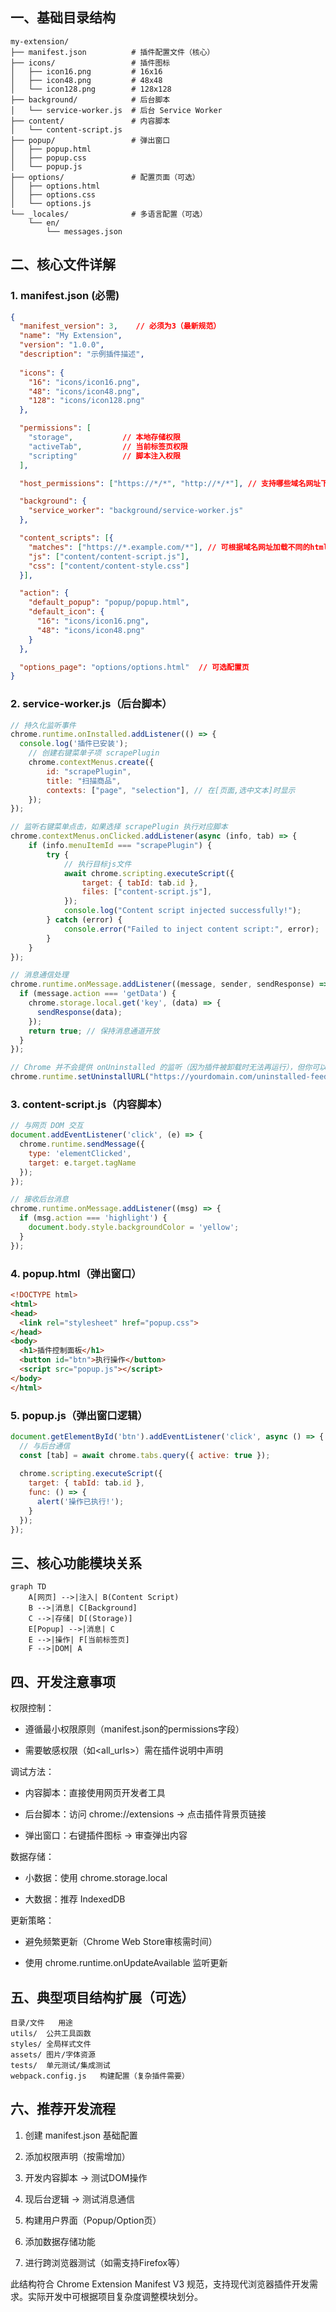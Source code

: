 ## 一、基础目录结构
```
my-extension/
├── manifest.json          # 插件配置文件（核心）
├── icons/                 # 插件图标
│   ├── icon16.png         # 16x16
│   ├── icon48.png         # 48x48
│   └── icon128.png        # 128x128
├── background/            # 后台脚本
│   └── service-worker.js  # 后台 Service Worker
├── content/               # 内容脚本
│   └── content-script.js  
├── popup/                 # 弹出窗口
│   ├── popup.html
│   ├── popup.css
│   └── popup.js
├── options/               # 配置页面（可选）
│   ├── options.html
│   ├── options.css
│   └── options.js
└── _locales/              # 多语言配置（可选）
    └── en/
        └── messages.json
```

## 二、核心文件详解

### 1. manifest.json (必需)

```json
{
  "manifest_version": 3,    // 必须为3（最新规范）
  "name": "My Extension",
  "version": "1.0.0",
  "description": "示例插件描述",
  
  "icons": {
    "16": "icons/icon16.png",
    "48": "icons/icon48.png",
    "128": "icons/icon128.png"
  },

  "permissions": [
    "storage",           // 本地存储权限
    "activeTab",         // 当前标签页权限
    "scripting"          // 脚本注入权限
  ],

  "host_permissions": ["https://*/*", "http://*/*"], // 支持哪些域名网址下可使用脚本功能 * 表示不作限制

  "background": {
    "service_worker": "background/service-worker.js"
  },

  "content_scripts": [{
    "matches": ["https://*.example.com/*"], // 可根据域名网址加载不同的html资源
    "js": ["content/content-script.js"],
    "css": ["content/content-style.css"]
  }],

  "action": {
    "default_popup": "popup/popup.html",
    "default_icon": {
      "16": "icons/icon16.png",
      "48": "icons/icon48.png"
    }
  },

  "options_page": "options/options.html"  // 可选配置页
}
```

### 2. service-worker.js（后台脚本）

```javascript
// 持久化监听事件
chrome.runtime.onInstalled.addListener(() => {
  console.log('插件已安装');
    // 创建右键菜单子项 scrapePlugin
  	chrome.contextMenus.create({
		id: "scrapePlugin",
		title: "扫描商品",
		contexts: ["page", "selection"], // 在[页面,选中文本]时显示
	});
});

// 监听右键菜单点击，如果选择 scrapePlugin 执行对应脚本
chrome.contextMenus.onClicked.addListener(async (info, tab) => {
	if (info.menuItemId === "scrapePlugin") {
		try {
            // 执行目标js文件
			await chrome.scripting.executeScript({
				target: { tabId: tab.id },
				files: ["content-script.js"],
			});
			console.log("Content script injected successfully!");
		} catch (error) {
			console.error("Failed to inject content script:", error);
		}
	}
});

// 消息通信处理
chrome.runtime.onMessage.addListener((message, sender, sendResponse) => {
  if (message.action === 'getData') {
    chrome.storage.local.get('key', (data) => {
      sendResponse(data);
    });
    return true; // 保持消息通道开放
  } 
});

// Chrome 并不会提供 onUninstalled 的监听（因为插件被卸载时无法再运行），但你可以使用 chrome.runtime.setUninstallURL() 设置一个卸载跳转地址, 让用户卸载后自动访问某页面
chrome.runtime.setUninstallURL("https://yourdomain.com/uninstalled-feedback");
```

### 3. content-script.js（内容脚本）

```javascript
// 与网页 DOM 交互
document.addEventListener('click', (e) => {
  chrome.runtime.sendMessage({
    type: 'elementClicked',
    target: e.target.tagName
  });
});

// 接收后台消息
chrome.runtime.onMessage.addListener((msg) => {
  if (msg.action === 'highlight') {
    document.body.style.backgroundColor = 'yellow';
  }
});
```

### 4. popup.html（弹出窗口）

```html
<!DOCTYPE html>
<html>
<head>
  <link rel="stylesheet" href="popup.css">
</head>
<body>
  <h1>插件控制面板</h1>
  <button id="btn">执行操作</button>
  <script src="popup.js"></script>
</body>
</html>
```

### 5. popup.js（弹出窗口逻辑）

```javascript
document.getElementById('btn').addEventListener('click', async () => {
  // 与后台通信
  const [tab] = await chrome.tabs.query({ active: true });
  
  chrome.scripting.executeScript({
    target: { tabId: tab.id },
    func: () => {
      alert('操作已执行!');
    }
  });
});
```

## 三、核心功能模块关系

```mermaid
graph TD
    A[网页] -->|注入| B(Content Script)
    B -->|消息| C[Background]
    C -->|存储| D[(Storage)]
    E[Popup] -->|消息| C
    E -->|操作| F[当前标签页]
    F -->|DOM| A
``` 

## 四、开发注意事项

权限控制：

- 遵循最小权限原则（manifest.json的permissions字段）

- 需要敏感权限（如<all_urls>）需在插件说明中声明

调试方法：

- 内容脚本：直接使用网页开发者工具

- 后台脚本：访问 chrome://extensions → 点击插件背景页链接

- 弹出窗口：右键插件图标 → 审查弹出内容

数据存储：

- 小数据：使用 chrome.storage.local

- 大数据：推荐 IndexedDB

更新策略：

- 避免频繁更新（Chrome Web Store审核需时间）

- 使用 chrome.runtime.onUpdateAvailable 监听更新

## 五、典型项目结构扩展（可选）

```
目录/文件	用途
utils/	公共工具函数
styles/	全局样式文件
assets/	图片/字体资源
tests/	单元测试/集成测试
webpack.config.js	构建配置（复杂插件需要）
```

## 六、推荐开发流程

1. 创建 manifest.json 基础配置

2. 添加权限声明（按需增加）

3. 开发内容脚本 → 测试DOM操作

4. 现后台逻辑 → 测试消息通信

5. 构建用户界面（Popup/Option页）

6. 添加数据存储功能

7. 进行跨浏览器测试（如需支持Firefox等）

此结构符合 Chrome Extension Manifest V3 规范，支持现代浏览器插件开发需求。实际开发中可根据项目复杂度调整模块划分。